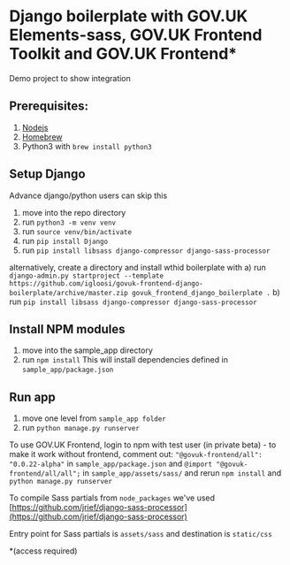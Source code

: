 # Django boilerplate with GOV.UK Elements-sass, GOV.UK Frontend Toolkit and GOV.UK Frontend*

Demo project to show integration

## Prerequisites:
1) [Nodejs](https://nodejs.org/en/)
2) [Homebrew](https://brew.sh/)
3) Python3 with `brew install python3`

## Setup Django
Advance django/python users can skip this

1) move into the repo directory
2) run `python3 -m venv venv`
3) run `source venv/bin/activate`
4) run `pip install Django`
5) run `pip install libsass django-compressor django-sass-processor`

alternatively, create a directory and install wthid boilerplate with
a) run `django-admin.py startproject --template https://github.com/igloosi/govuk-frontend-django-boilerplate/archive/master.zip govuk_frontend_django_boilerplate .`
b) run `pip install libsass django-compressor django-sass-processor`

## Install NPM modules
1) move into the sample_app directory
2) run `npm install`
This will install dependencies defined in `sample_app/package.json`

## Run app

1) move one level from `sample_app folder`
2) run `python manage.py runserver`


To use GOV.UK Frontend, login to npm  with test user (in private beta) - to make it work without frontend, comment out:
`"@govuk-frontend/all": "0.0.22-alpha"` in `sample_app/package.json` and
`@import "@govuk-frontend/all/all";` in `sample_app/assets/sass/`
and rerun `npm install` and `python manage.py runserver`

To compile Sass partials from `node_packages` we've used
[https://github.com/jrief/django-sass-processor](https://github.com/jrief/django-sass-processor)

Entry point for Sass partials is `assets/sass` and destination is `static/css`

*(access required)
